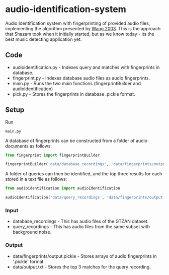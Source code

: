 # audio-identification-system
Audio Identification system with fingerprinting of provided audio files, implementing the algorithm presented by [Wang 2003](https://www.researchgate.net/publication/220723446_An_Industrial_Strength_Audio_Search_Algorithm). 
This is the approach that Shazam took when it initially started, but as we know today - its the best music detecting application yet.

## Code

* audioidentification.py - Indexes query and matches with fingerprints in database.
* fingerprint.py - Indexes database audio files as audio fingerprints.
* main.py - Runs the two main functions (fingerprintBuilder and audioIdentification)
* pick.py - Stores the fingerprints in database .pickle format.


## Setup
Run
```
main.py
```
A database of fingerprints can be constructed from a folder of audio documents as follows:

```python
from fingerprint import fingerprintBuilder

fingerprintBuilder('data/database_recordings', 'data/fingerprints/output.pickle')
```

A folder of queries can then be identified, and the top three results for each stored in a text file as follows:

```python
from audioidentification import audioIdentification

audioIdentification('data/query_recordings', 'data/fingerprints/output.pickle', 'data/output.txt')
```


### Input

* database_recordings - This has audio files of the GTZAN dataset.
* query_recordings - This has audio files from the same subset with background noise.


### Output


* data/fingerprints/output.pickle - Stores arrays of audio fingerprints in '.pickle' format.
* data/output.txt - Stores the top 3 matches for the query recording.
